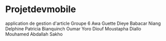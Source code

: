 # Projetdevmobile
application de gestion d'article
Groupe 6
Awa Guette Dieye
Babacar Niang 
Delphine Patricia Bianquinch
Oumar Yoro Diouf
Moustapha Diallo
Mouhamed Abdallah Sakho
